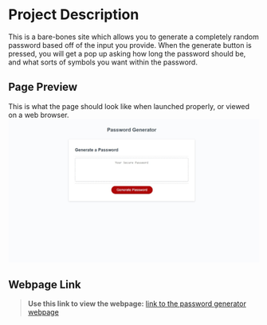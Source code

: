 # Project Description
This is a bare-bones site which allows you to generate a completely random password based off of the input you provide. When the generate button is pressed, you will get a pop up asking how long the password should be, and what sorts of symbols you want within the password.

## Page Preview
This is what the page should look like when launched properly, or viewed on a web browser.
![A screenshot of the deployed site](./assets/siteScreenshot.jpg)

## Webpage Link
> **Use this link to view the webpage:** [link to the password generator webpage](https://antimatternova.github.io/Password-Challenge/)